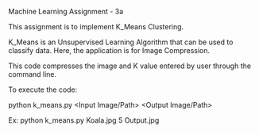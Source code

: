Machine Learning Assignment - 3a

This assignment is to implement K_Means Clustering.

K_Means is an Unsupervised Learning Algorithm that can be used to classify data.
Here, the application is for Image Compression.

This code compresses the image and K value entered by user through the command line.

To execute the code:

python k_means.py <Input Image/Path> <K> <Output Image/Path>

Ex: python k_means.py Koala.jpg 5 Output.jpg
